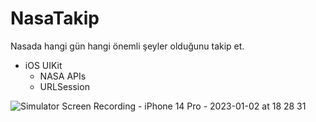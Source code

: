 # NasaTakip

Nasada hangi gün hangi önemli şeyler olduğunu takip et.
  - iOS UIKit
    - NASA APIs
    - URLSession

![Simulator Screen Recording - iPhone 14 Pro - 2023-01-02 at 18 28 31](https://user-images.githubusercontent.com/117376261/210252208-c1a15855-f880-4fb8-a0fa-0ee184d13a8f.gif)
